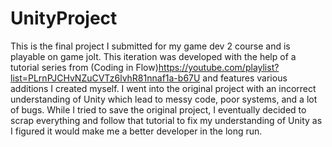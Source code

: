 # UnityProject
This is the final project I submitted for my game dev 2 course and is playable on game jolt. This iteration was developed with the help of a tutorial series from (Coding in Flow)<https://youtube.com/playlist?list=PLrnPJCHvNZuCVTz6lvhR81nnaf1a-b67U> and features various additions I created myself. I went into the original project with an incorrect understanding of Unity which lead to messy code, poor systems, and a lot of bugs. While I tried to save the original project, I eventually decided to scrap everything and follow that tutorial to fix my understanding of Unity as I figured it would make me a better developer in the long run. 
